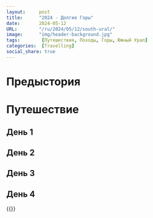 ```yaml
---
layout:     post 
title:      "2024 - Долгие Горы"
date:       2024-05-12
URL:        "/ru/2024/05/12/south-ural/"
image:      "img/header-background.jpg"
tags:        [Путешествия, Походы, Горы, Южный Урал]
categories:  [Travelling]
social_share: true
---
```


# Предыстория

# Путешествие

## День 1

## День 2

## День 3

## День 4

{{<youtube rOpJgBOH9As >}}


